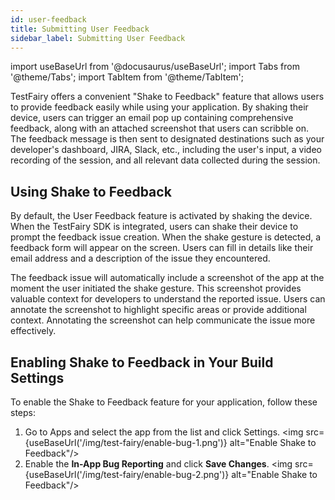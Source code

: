 ```yaml
---
id: user-feedback
title: Submitting User Feedback
sidebar_label: Submitting User Feedback
---
```


import useBaseUrl from '@docusaurus/useBaseUrl';
import Tabs from '@theme/Tabs';
import TabItem from '@theme/TabItem';

TestFairy offers a convenient "Shake to Feedback" feature that allows users to provide feedback easily while using your application. By shaking their device, users can trigger an email pop up containing comprehensive feedback, along with an attached screenshot that users can scribble on. The feedback message is then sent to designated destinations such as your developer's dashboard, JIRA, Slack, etc., including the user's input, a video recording of the session, and all relevant data collected during the session.

## Using Shake to Feedback

By default, the User Feedback feature is activated by shaking the device. When the TestFairy SDK is integrated, users can shake their device to prompt the feedback issue creation.
When the shake gesture is detected, a feedback form will appear on the screen. Users can fill in details like their email address and a description of the issue they encountered.

The feedback issue will automatically include a screenshot of the app at the moment the user initiated the shake gesture. This screenshot provides valuable context for developers to understand the reported issue. Users can annotate the screenshot to highlight specific areas or provide additional context. Annotating the screenshot can help communicate the issue more effectively.

## Enabling Shake to Feedback in Your Build Settings

To enable the Shake to Feedback feature for your application, follow these steps:

1. Go to Apps and select the app from the list and click Settings.
   <img src={useBaseUrl('/img/test-fairy/enable-bug-1.png')} alt="Enable Shake to Feedback"/>
2. Enable the **In-App Bug Reporting** and click **Save Changes**.
   <img src={useBaseUrl('/img/test-fairy/enable-bug-2.png')} alt="Enable Shake to Feedback"/>
